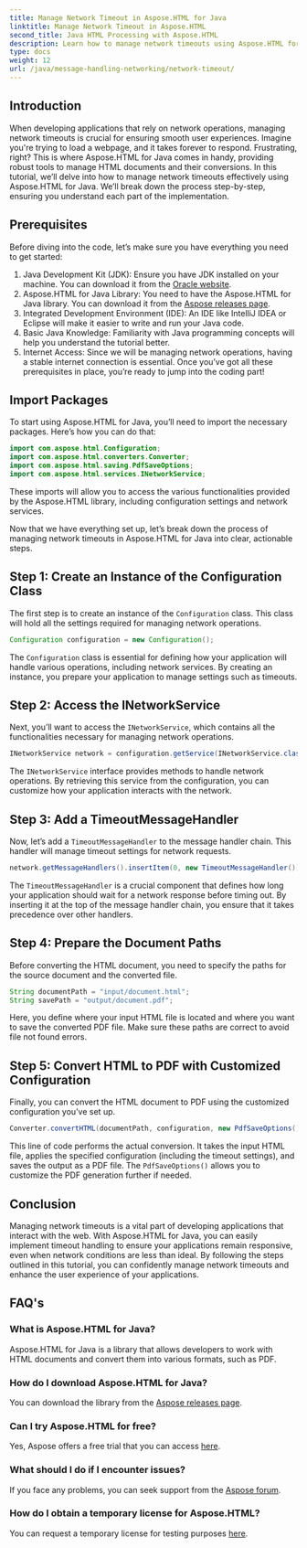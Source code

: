 ```yaml
---
title: Manage Network Timeout in Aspose.HTML for Java
linktitle: Manage Network Timeout in Aspose.HTML
second_title: Java HTML Processing with Aspose.HTML
description: Learn how to manage network timeouts using Aspose.HTML for Java in this comprehensive guide. Ensure smooth user experiences with effective timeout handling.
type: docs
weight: 12
url: /java/message-handling-networking/network-timeout/
---
```

## Introduction
When developing applications that rely on network operations, managing network timeouts is crucial for ensuring smooth user experiences. Imagine you're trying to load a webpage, and it takes forever to respond. Frustrating, right? This is where Aspose.HTML for Java comes in handy, providing robust tools to manage HTML documents and their conversions. In this tutorial, we’ll delve into how to manage network timeouts effectively using Aspose.HTML for Java. We’ll break down the process step-by-step, ensuring you understand each part of the implementation.
## Prerequisites
Before diving into the code, let’s make sure you have everything you need to get started:
1. Java Development Kit (JDK): Ensure you have JDK installed on your machine. You can download it from the [Oracle website](https://www.oracle.com/java/technologies/javase-jdk11-downloads.html).
2. Aspose.HTML for Java Library: You need to have the Aspose.HTML for Java library. You can download it from the [Aspose releases page](https://releases.aspose.com/html/java/).
3. Integrated Development Environment (IDE): An IDE like IntelliJ IDEA or Eclipse will make it easier to write and run your Java code.
4. Basic Java Knowledge: Familiarity with Java programming concepts will help you understand the tutorial better.
5. Internet Access: Since we will be managing network operations, having a stable internet connection is essential.
Once you’ve got all these prerequisites in place, you’re ready to jump into the coding part!
## Import Packages
To start using Aspose.HTML for Java, you’ll need to import the necessary packages. Here’s how you can do that:
```java
import com.aspose.html.Configuration;
import com.aspose.html.converters.Converter;
import com.aspose.html.saving.PdfSaveOptions;
import com.aspose.html.services.INetworkService;
```
These imports will allow you to access the various functionalities provided by the Aspose.HTML library, including configuration settings and network services.

Now that we have everything set up, let’s break down the process of managing network timeouts in Aspose.HTML for Java into clear, actionable steps.
## Step 1: Create an Instance of the Configuration Class
The first step is to create an instance of the `Configuration` class. This class will hold all the settings required for managing network operations.
```java
Configuration configuration = new Configuration();
```
The `Configuration` class is essential for defining how your application will handle various operations, including network services. By creating an instance, you prepare your application to manage settings such as timeouts.
## Step 2: Access the INetworkService
Next, you’ll want to access the `INetworkService`, which contains all the functionalities necessary for managing network operations.
```java
INetworkService network = configuration.getService(INetworkService.class);
```
The `INetworkService` interface provides methods to handle network operations. By retrieving this service from the configuration, you can customize how your application interacts with the network.
## Step 3: Add a TimeoutMessageHandler
Now, let’s add a `TimeoutMessageHandler` to the message handler chain. This handler will manage timeout settings for network requests.
```java
network.getMessageHandlers().insertItem(0, new TimeoutMessageHandler());
```
The `TimeoutMessageHandler` is a crucial component that defines how long your application should wait for a network response before timing out. By inserting it at the top of the message handler chain, you ensure that it takes precedence over other handlers.
## Step 4: Prepare the Document Paths
Before converting the HTML document, you need to specify the paths for the source document and the converted file.
```java
String documentPath = "input/document.html";
String savePath = "output/document.pdf";
```
Here, you define where your input HTML file is located and where you want to save the converted PDF file. Make sure these paths are correct to avoid file not found errors.
## Step 5: Convert HTML to PDF with Customized Configuration
Finally, you can convert the HTML document to PDF using the customized configuration you’ve set up.
```java
Converter.convertHTML(documentPath, configuration, new PdfSaveOptions(), savePath);
```
This line of code performs the actual conversion. It takes the input HTML file, applies the specified configuration (including the timeout settings), and saves the output as a PDF file. The `PdfSaveOptions()` allows you to customize the PDF generation further if needed.
## Conclusion
Managing network timeouts is a vital part of developing applications that interact with the web. With Aspose.HTML for Java, you can easily implement timeout handling to ensure your applications remain responsive, even when network conditions are less than ideal. By following the steps outlined in this tutorial, you can confidently manage network timeouts and enhance the user experience of your applications.
## FAQ's
### What is Aspose.HTML for Java?
Aspose.HTML for Java is a library that allows developers to work with HTML documents and convert them into various formats, such as PDF.
### How do I download Aspose.HTML for Java?
You can download the library from the [Aspose releases page](https://releases.aspose.com/html/java/).
### Can I try Aspose.HTML for free?
Yes, Aspose offers a free trial that you can access [here](https://releases.aspose.com/).
### What should I do if I encounter issues?
If you face any problems, you can seek support from the [Aspose forum](https://forum.aspose.com/c/html/29).
### How do I obtain a temporary license for Aspose.HTML?
You can request a temporary license for testing purposes [here](https://purchase.aspose.com/temporary-license/).
